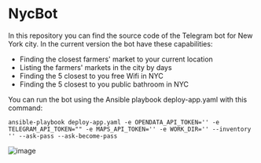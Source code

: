 # NycBot
In this repository you can find the source code of the Telegram bot for New York city.
In the current version the bot have these capabilities:

- Finding the closest farmers' market to your current location
- Listing the farmers' markets in the city by days 
- Finding the 5 closest to you free Wifi in NYC
- Finding the 5 closest to you public bathroom in NYC

You can run the bot using the Ansible playbook deploy-app.yaml with this command:
```
ansible-playbook deploy-app.yaml -e OPENDATA_API_TOKEN='' -e TELEGRAM_API_TOKEN="" -e MAPS_API_TOKEN='' -e WORK_DIR='' --inventory '' --ask-pass --ask-become-pass
```

![image](https://user-images.githubusercontent.com/40948212/184986018-afd08218-6439-423b-8940-ddbc29f3cf6f.png)
